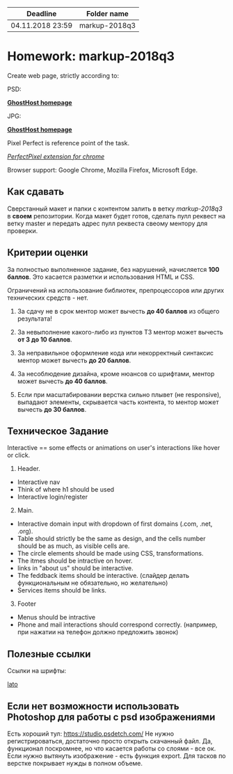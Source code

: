 | Deadline         | Folder name   |
| ---------------- | ------------- |
| 04.11.2018 23:59 | markup-2018q3 |

# Homework: markup-2018q3

Create web page, strictly according to:

PSD:

**[GhostHost homepage](https://www.dropbox.com/s/td6m8tocobwfm9s/Ghost%20Host%20Homepage%20-%20Remastered.psd?dl=0)**

JPG:

**[GhostHost homepage](https://www.dropbox.com/s/6tfw4bblz7szaaq/Ghost%20Host%20Homepage%20-%20Remastered.jpg?dl=0)**

Pixel Perfect is reference point of the task.

_[PerfectPixel extension for chrome](https://chrome.google.com/webstore/detail/perfectpixel-by-welldonec/dkaagdgjmgdmbnecmcefdhjekcoceebi?hl=en)_

Browser support: Google Chrome, Mozilla Firefox, Microsoft Edge.

## Как сдавать

Сверстанный макет и папки с контентом залить в ветку _markup-2018q3_ в **своем** репозитории. Когда макет будет готов, сделать пулл реквест на ветку master и передать адрес пулл реквеста свеому ментору для проверки.

## Критерии оценки

За полностью выполненное задание, без нарушений, начисляется **100 баллов**. Это касается разметки и использования HTML и CSS.

Ограничений на использование библиотек, препроцессоров или других технических средств - нет.

1. За сдачу не в срок ментор может вычесть **до 40 баллов** из общего результата!

2. За невыполнение какого-либо из пунктов ТЗ ментор может вычесть **от 3 до 10 баллов**.

3. За неправильное оформление кода или некорректный синтаксис ментор может вычесть **до 20 баллов**.

4. За несоблюдение дизайна, кроме нюансов со шрифтами, ментор может вычесть **до 40 баллов**.

5. Если при масштабировании верстка сильно плывет (не responsive), выпадают элементы, скрывается часть контента, то ментор может вычесть **до 30 баллов**.

## Техническое Задание

Interactive == some effects or animations on user's interactions like hover or click.

1. Header.

- Interactive nav
- Think of where h1 should be used
- Interactive login/register

2. Main.

- Interactive domain input with dropdown of first domains (.com, .net, .org).
- Table should strictly be the same as design, and the cells number should be as much, as visible cells are.
- The circle elements should be made using CSS, transformations.
- The itmes should be intractive on hover.
- links in "about us" should be interactive.
- The feddback items should be interactive. (слайдер делать функциональным не обязательно, но желательно)
- Services items should be links.

3. Footer

- Menus should be intractive
- Phone and mail interactions should correspond correctly. (например, при нажатии на телефон должно предложить звонок)

## Полезные ссылки

Ссылки на шрифты:

[lato](https://www.fontsquirrel.com/fonts/lato)

## Если нет возможности использовать Photoshop для работы с psd изображениями

Есть хороший тул: https://studio.psdetch.com/
Не нужно регистрироваться, достаточно просто открыть скачанный файл. Да, функционал поскромнее, но что касается работы со слоями - все ок.
Если нужно вытянуть изображение - есть функция export.
Для тасков по верстке покрывает нужды в полном объеме.
